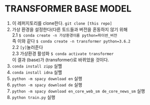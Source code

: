 # TRANSFORMER BASE MODEL

1. 이 레퍼지토리를 clone한다. ```git clone [this repo]```     
2. 가상 환경을 설정한다(다른 토드들과 버전을 혼동하지 않기 위해   
   2.1 ```$ conda create -n 가상환경이름 python=파이썬_버전```     
         즉 이와 같다 ```$ conda create -n transformer python=3.6.2```      
   2.2 ```[y]```눌러준다     
   2.3 가상환경 활성화 ```$ conda activate transformer```      
       이 결과 (base)가 (transformer)로 바뀌었을 것이다.   
 3. ```conda install zipp``` 실핼   
 4. ```conda install idna``` 실핼   
 5. ```python -m spacy download en``` 실행   
 6. ```python -m spacy download de``` 실행
 7. ```python -m spacy download en_core_web_sm de_core_news_sm``` 실행
 8. ```python train.py``` 실행
